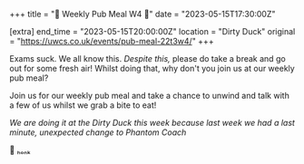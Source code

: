 +++
title = "🍝 Weekly Pub Meal W4 🍝"
date = "2023-05-15T17:30:00Z"

[extra]
end_time = "2023-05-15T20:00:00Z"
location = "Dirty Duck"
original = "https://uwcs.co.uk/events/pub-meal-22t3w4/"
+++

Exams suck. We all know this. *Despite this,* please do take a break and go out for some fresh air! Whilst doing that, why don't you join us at our weekly pub meal?

Join us for our weekly pub meal and take a chance to unwind and talk with a few of us whilst we grab a bite to eat!

*We are doing it at the Dirty Duck this week because last week we had a last minute, unexpected change to Phantom Coach*

🦆 ₕₒₙₖ
